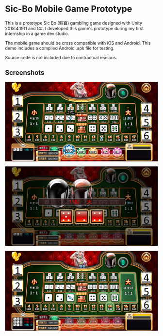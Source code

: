 # Sic-Bo Mobile Game Prototype

This is a prototype Sic Bo (骰寶) gambling game designed with Unity 2018.4.19f1 and C#. I developed this game's prototype during my first internship in a game dev studio.

The mobile game should be cross compatible with iOS and Android. This demo includes a compiled Android .apk file for testing. 

Source code is not included due to contractual reasons.

## Screenshots

![image](GameScreenshot1.png)

![image](GameScreenshot2.png)

![image](GameScreenshot3.png)
